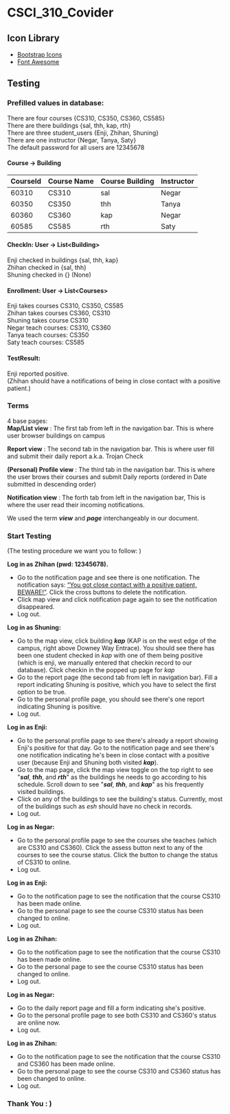 # CSCI_310_Covider

## Icon Library
- [Bootstrap Icons](https://icons.getbootstrap.com/)
- [Font Awesome](https://fontawesome.com/)


## Testing
### Prefilled values in database:

There are four courses {CS310, CS350, CS360, CS585}  
There are there buildings {sal, thh, kap, rth}  
There are three student_users {Enji, Zhihan, Shuning}  
There are one instructor {Negar, Tanya, Saty}  
The default password for all users are 12345678  

#### Course -> Building

|CourseId      |  Course Name    |   Course Building   |    Instructor  |
| ---- | ---- | ---- | ---- |
|   60310   | CS310     | sal      | Negar     |
|   60350   | CS350     | thh     | Tanya     |
|   60360   | CS360     | kap     | Negar     |
|   60585   | CS585    | rth     | Saty     |

#### CheckIn: User -> List\<Building\>
Enji checked in buildings {sal, thh, kap}  
Zhihan checked in {sal, thh}  
Shuning checked in {} (None)  

#### Enrollment: User -> List\<Courses\>
Enji takes courses CS310, CS350, CS585  
Zhihan takes courses CS360, CS310  
Shuning takes course CS310  
Negar teach courses: CS310, CS360  
Tanya teach courses: CS350  
Saty teach courses: CS585  

#### TestResult:
Enji reported positive.  
(Zhihan should have a notifications of being in close contact with a positive patient.)

### Terms 

4 base pages:  
**Map/List view** : The first tab from left in the navigation bar. This is where user browser buildings on campus

**Report view** : The second tab in the navigation bar. This is where user fill and submit their daily report a.k.a. Trojan Check

**(Personal) Profile view** : The third tab in the navigation bar. This is where the user brows their courses and submit Daily reports (ordered in Date submitted in descending order)

**Notification view** : The forth tab from left in the navigation bar, This is where the user read their incoming notifications.

We used the term ***view*** and ***page*** interchangeably in our document.

### Start Testing

(The testing procedure we want you to follow:  )

**Log in as Zhihan (pwd: 12345678).**

- Go to the notification page and see there is one notification. The notification says: <u>“You got close contact with a positive patient, BEWARE!”</u>. Click the cross buttons to delete the notification. 
- Click map view and click notification page again to see the notification disappeared. 
- Log out.

**Log in as Shuning:**

- Go to the map view, click building ***kap*** (KAP is on the west edge of the campus, right above Downey Way Entrace). You should see there has been one student checked in *kap* with one of them being positive (which is enji, we manually entered that checkin record to our database). Click checkin in the popped up page for *kap*
- Go to the report page (the second tab from left in navigation bar). Fill a report indicating Shuning is positive, which you have to select the first option to be true. 
- Go to the personal profile page, you should see there's one report indicating Shuning is positive.
- Log out.

**Log in as Enji:**

- Go to the personal profile page to see there's already a report showing Enji's positive for that day. Go to the notification page and see there's one notification indicating he's been in close contact with a positive user (because Enji and Shuning both visited ***kap***).
- Go to the map page, click the map view toggle on the top right to see "***sal***, ***thh***, and ***rth***" as the buildings he needs to go according to his schedule. Scroll down to see "***sal***, ***thh***, and ***kap***" as his frequently visited buildings. 
- Click on any of the buildings to see the building's status. Currently, most of the buildings such as *esh* should have no check in records. 
- Log out.

**Log in as Negar:**

- Go to the personal profile page to see the courses she teaches (which are CS310 and CS360). Click the assess button next to any of the courses to see the course status. Click the button to change the status of CS310 to online.
- Log out.

**Log in as Enji:**

- Go to the notification page to see the notification that the course CS310 has been made online. 
- Go to the personal page to see the course CS310 status has been changed to online.
- Log out.

**Log in as Zhihan:**

- Go to the notification page to see the notification that the course CS310 has been made online. 
- Go to the personal page to see the course CS310 status has been changed to online.
- Log out.

**Log in as Negar:**

- Go to the daily report page and fill a form indicating she's positive.
- Go to the personal profile page to see both CS310 and CS360's status are online now.
- Log out.

**Log in as Zhihan:**

- Go to the notification page to see the notification that the course CS310 and CS360 has been made online. 
- Go to the personal page to see the course CS310 and CS360 status has been changed to online.
- Log out.



### Thank You : )

